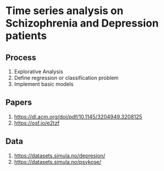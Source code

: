 
# Time series analysis on Schizophrenia and Depression patients


## Process
1. Explorative Analysis
2. Define regression or classification problem
3. Implement basic models

## Papers
1. https://dl.acm.org/doi/pdf/10.1145/3204949.3208125
2. https://osf.io/e2tzf

## Data
1. https://datasets.simula.no/depresjon/
2. https://datasets.simula.no/psykose/
